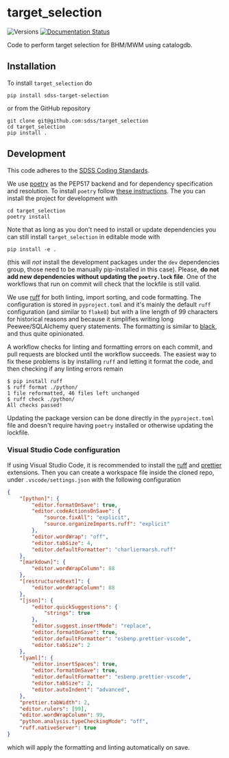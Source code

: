 # target_selection

![Versions](https://img.shields.io/badge/python->=3.10-blue)
[![Documentation Status](https://readthedocs.org/projects/sdss-target-selection/badge/?version=latest)](https://sdss-target-selection.readthedocs.io/en/latest/?badge=latest)

Code to perform target selection for BHM/MWM using catalogdb.

## Installation

To install `target_selection` do

```console
pip install sdss-target-selection
```

or from the GitHub repository

```console
git clone git@github.com:sdss/target_selection
cd target_selection
pip install .
```

## Development

This code adheres to the [SDSS Coding Standards](https://sdss-python-template.readthedocs.io/en/latest/standards.html).

We use [poetry](https://python-poetry.org) as the PEP517 backend and for dependency specification and resolution. To install `poetry` follow [these instructions](https://python-poetry.org/docs/#installation). The you can install the project for development with

```console
cd target_selection
poetry install
```

Note that as long as you don't need to install or update dependencies you can still install `target_selection` in editable mode with

```console
pip install -e .
```

(this will *not* install the development packages under the `dev` dependencies group, those need to be manually pip-installed in this case). Please, **do not add new dependencies without updating the `poetry.lock` file**. One of the workflows that run on commit will check that the lockfile is still valid.

We use [ruff](https://docs.astral.sh/ruff/) for both linting, import sorting, and code formatting. The configuration is stored in `pyproject.toml` and it's mainly the default `ruff` configuration (and similar to `flake8`) but with a line length of 99 characters for historical reasons and because it simplifies writing long Peewee/SQLAlchemy query statements. The formatting is similar to [black](https://github.com/psf/black), and thus quite opinionated.

A workflow checks for linting and formatting errors on each commit, and pull requests are blocked until the workflow succeeds. The easiest way to fix these problems is by installing `ruff` and letting it format the code, and then checking if any linting errors remain

```console
$ pip install ruff
$ ruff format ./python/
1 file reformatted, 46 files left unchanged
$ ruff check ./python/
All checks passed!
```

Updating the package version can be done directly in the `pyproject.toml` file and doesn't require having `poetry` installed or otherwise updating the lockfile.

### Visual Studio Code configuration

If using Visual Studio Code, it is recommended to install the [ruff](https://marketplace.visualstudio.com/items?itemName=charliermarsh.ruff) and [prettier](https://marketplace.visualstudio.com/items?itemName=esbenp.prettier-vscode) extensions. Then you can create a workspace file inside the cloned repo, under `.vscode/settings.json` with the following configuration

```json
{
    "[python]": {
        "editor.formatOnSave": true,
        "editor.codeActionsOnSave": {
            "source.fixAll": "explicit",
            "source.organizeImports.ruff": "explicit"
        },
        "editor.wordWrap": "off",
        "editor.tabSize": 4,
        "editor.defaultFormatter": "charliermarsh.ruff"
    },
    "[markdown]": {
        "editor.wordWrapColumn": 88
    },
    "[restructuredtext]": {
        "editor.wordWrapColumn": 88
    },
    "[json]": {
        "editor.quickSuggestions": {
            "strings": true
        },
        "editor.suggest.insertMode": "replace",
        "editor.formatOnSave": true,
        "editor.defaultFormatter": "esbenp.prettier-vscode",
        "editor.tabSize": 2
    },
    "[yaml]": {
        "editor.insertSpaces": true,
        "editor.formatOnSave": true,
        "editor.defaultFormatter": "esbenp.prettier-vscode",
        "editor.tabSize": 2,
        "editor.autoIndent": "advanced",
    },
    "prettier.tabWidth": 2,
    "editor.rulers": [99],
    "editor.wordWrapColumn": 99,
    "python.analysis.typeCheckingMode": "off",
    "ruff.nativeServer": true
}
```

which will apply the formatting and linting automatically on save.
